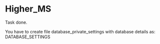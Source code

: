 # Higher_MS

Task done.

You have to create file database_private_settings with database details as: DATABASE_SETTINGS
